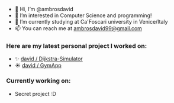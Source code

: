- 👋 Hi, I’m @ambrosdavid
- 👀 I’m interested in Computer Science and programming!
- 🌱 I’m currently studying at Ca'Foscari university in Venice/Italy
- 📫 You can reach me at ambrosdavid99@gmail.com
### Here are my latest personal project I worked on:
- ✨ [david / Dijkstra-Simulator](https://github.com/ambrosdavid/Dijkstra-Simulator)
- ☀️ [david / GymApp](https://github.com/ambrosdavid/GymApp) 
### Currently working on:
- Secret project :D

<!---
ambrosdavid/ambrosdavid is a ✨ special ✨ repository because its `README.md` (this file) appears on your GitHub profile.
You can click the Preview link to take a look at your changes.
--->
